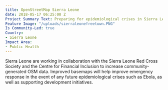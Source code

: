 ```yaml
---
title: OpenStreetMap Sierra Leone
date: 2018-05-17 06:25:00 Z
Project Summary Text: Preparing for epidemiological crises in Sierra Leone using OSM
Feature Image: "/uploads/sierraleonefreetown.PNG"
Is Community-Led: true
Country:
- Sierra Leone
Impact Area:
- Public Health
---
```


Sierra Leone are working in collaboration with the Sierra Leone Red Cross Society and the Centre for Financial Inclusion to increase community-generated OSM data. Improved basemaps will help improve emergency response in the event of any future epidemiological crises such as Ebola, as well as supporting development initiatives. 
